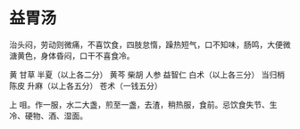 # 益胃汤



治头闷，劳动则微痛，不喜饮食，四肢怠惰，躁热短气，口不知味，肠鸣，大便微溏黄色，身体昏闷，口干不喜食冷。

黄 甘草 半夏（以上各二分） 黄芩 柴胡 人参 益智仁 白术（以上各三分） 当归梢 陈皮 升麻（以上各五分） 苍术（一钱五分）

上 咀。作一服，水二大盏，煎至一盏，去渣，稍热服，食前。忌饮食失节、生冷、硬物、酒、湿面。